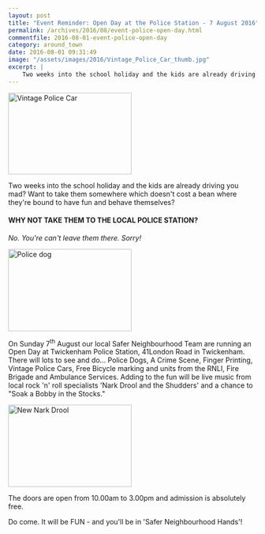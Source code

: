 ```yaml
---
layout: post
title: "Event Reminder: Open Day at the Police Station - 7 August 2016"
permalink: /archives/2016/08/event-police-open-day.html
commentfile: 2016-08-01-event-police-open-day
category: around_town
date: 2016-08-01 09:31:49
image: "/assets/images/2016/Vintage_Police_Car_thumb.jpg"
excerpt: |
    Two weeks into the school holiday and the kids are already driving you mad? Want to take them somewhere which doesn't cost a bean where they're bound to have fun and behave themselves?
---
```


<a href="/assets/images/2016/Vintage_Police_Car.jpg" title="See larger version of - Vintage Police Car"><img src="/assets/images/2016/Vintage_Police_Car_thumb.jpg" width="250" height="165" alt="Vintage Police Car" class="photo right" /></a>

Two weeks into the school holiday and the kids are already driving you mad? Want to take them somewhere which doesn't cost a bean where they're bound to have fun and behave themselves?

#### WHY NOT TAKE THEM TO THE LOCAL POLICE STATION?

*No. You're can't leave them there. Sorry!*

<a href="/assets/images/2016/Police_dog.jpg" title="See larger version of - Police dog"><img src="/assets/images/2016/Police_dog_thumb.jpg" width="250" height="166" alt="Police dog" class="photo right" /></a>

On Sunday 7<sup>th</sup> August our local Safer Neighbourhood Team are running an Open Day at Twickenham Police Station, 41London Road in Twickenham. There will lots to see and do... Police Dogs, A Crime Scene, Finger Printing, Vintage Police Cars, Free Bicycle marking and units from the RNLI, Fire Brigade and Ambulance Services. Adding to the fun will be live music from local rock 'n' roll specialists 'Nark Drool and the Shudders' and a chance to "Soak a Bobby in the Stocks."

<a href="/assets/images/2016/New_Nark_Drool.jpg" title="See larger version of - New Nark Drool"><img src="/assets/images/2016/New_Nark_Drool_thumb.jpg" width="250" height="166" alt="New Nark Drool" class="photo right" /></a>

The doors are open from 10.00am to 3.00pm and admission is absolutely free.

Do come. It will be FUN - and you'll be in 'Safer Neighbourhood Hands'!
